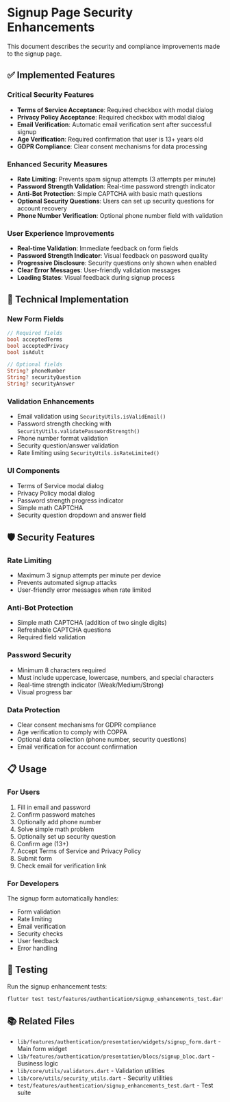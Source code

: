# Signup Page Security Enhancements

This document describes the security and compliance improvements made to the signup page.

## ✅ Implemented Features

### Critical Security Features
- **Terms of Service Acceptance**: Required checkbox with modal dialog
- **Privacy Policy Acceptance**: Required checkbox with modal dialog  
- **Email Verification**: Automatic email verification sent after successful signup
- **Age Verification**: Required confirmation that user is 13+ years old
- **GDPR Compliance**: Clear consent mechanisms for data processing

### Enhanced Security Measures
- **Rate Limiting**: Prevents spam signup attempts (3 attempts per minute)
- **Password Strength Validation**: Real-time password strength indicator
- **Anti-Bot Protection**: Simple CAPTCHA with basic math questions
- **Optional Security Questions**: Users can set up security questions for account recovery
- **Phone Number Verification**: Optional phone number field with validation

### User Experience Improvements
- **Real-time Validation**: Immediate feedback on form fields
- **Password Strength Indicator**: Visual feedback on password quality
- **Progressive Disclosure**: Security questions only shown when enabled
- **Clear Error Messages**: User-friendly validation messages
- **Loading States**: Visual feedback during signup process

## 🔧 Technical Implementation

### New Form Fields
```dart
// Required fields
bool acceptedTerms
bool acceptedPrivacy  
bool isAdult

// Optional fields
String? phoneNumber
String? securityQuestion
String? securityAnswer
```

### Validation Enhancements
- Email validation using `SecurityUtils.isValidEmail()`
- Password strength checking with `SecurityUtils.validatePasswordStrength()`
- Phone number format validation
- Security question/answer validation
- Rate limiting using `SecurityUtils.isRateLimited()`

### UI Components
- Terms of Service modal dialog
- Privacy Policy modal dialog
- Password strength progress indicator
- Simple math CAPTCHA
- Security question dropdown and answer field

## 🛡️ Security Features

### Rate Limiting
- Maximum 3 signup attempts per minute per device
- Prevents automated signup attacks
- User-friendly error messages when rate limited

### Anti-Bot Protection
- Simple math CAPTCHA (addition of two single digits)
- Refreshable CAPTCHA questions
- Required field validation

### Password Security
- Minimum 8 characters required
- Must include uppercase, lowercase, numbers, and special characters
- Real-time strength indicator (Weak/Medium/Strong)
- Visual progress bar

### Data Protection
- Clear consent mechanisms for GDPR compliance
- Age verification to comply with COPPA
- Optional data collection (phone number, security questions)
- Email verification for account confirmation

## 📋 Usage

### For Users
1. Fill in email and password
2. Confirm password matches
3. Optionally add phone number
4. Solve simple math problem
5. Optionally set up security question
6. Confirm age (13+)
7. Accept Terms of Service and Privacy Policy
8. Submit form
9. Check email for verification link

### For Developers
The signup form automatically handles:
- Form validation
- Rate limiting
- Email verification
- Security checks
- User feedback
- Error handling

## 🧪 Testing

Run the signup enhancement tests:
```bash
flutter test test/features/authentication/signup_enhancements_test.dart
```

## 📚 Related Files
- `lib/features/authentication/presentation/widgets/signup_form.dart` - Main form widget
- `lib/features/authentication/presentation/blocs/signup_bloc.dart` - Business logic
- `lib/core/utils/validators.dart` - Validation utilities
- `lib/core/utils/security_utils.dart` - Security utilities
- `test/features/authentication/signup_enhancements_test.dart` - Test suite